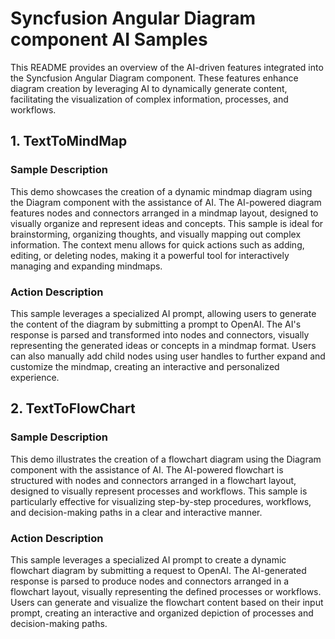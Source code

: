 # Syncfusion Angular Diagram component AI Samples

This README provides an overview of the AI-driven features integrated into the Syncfusion Angular Diagram component. These features enhance diagram creation by leveraging AI to dynamically generate content, facilitating the visualization of complex information, processes, and workflows.

## 1. TextToMindMap

### Sample Description

This demo showcases the creation of a dynamic mindmap diagram using the Diagram component with the assistance of AI. The AI-powered diagram features nodes and connectors arranged in a mindmap layout, designed to visually organize and represent ideas and concepts. This sample is ideal for brainstorming, organizing thoughts, and visually mapping out complex information. The context menu allows for quick actions such as adding, editing, or deleting nodes, making it a powerful tool for interactively managing and expanding mindmaps.

### Action Description

This sample leverages a specialized AI prompt, allowing users to generate the content of the diagram by submitting a prompt to OpenAI. The AI's response is parsed and transformed into nodes and connectors, visually representing the generated ideas or concepts in a mindmap format. Users can also manually add child nodes using user handles to further expand and customize the mindmap, creating an interactive and personalized experience.

## 2. TextToFlowChart

### Sample Description

This demo illustrates the creation of a flowchart diagram using the Diagram component with the assistance of AI. The AI-powered flowchart is structured with nodes and connectors arranged in a flowchart layout, designed to visually represent processes and workflows. This sample is particularly effective for visualizing step-by-step procedures, workflows, and decision-making paths in a clear and interactive manner.

### Action Description

This sample leverages a specialized AI prompt to create a dynamic flowchart diagram by submitting a request to OpenAI. The AI-generated response is parsed to produce nodes and connectors arranged in a flowchart layout, visually representing the defined processes or workflows. Users can generate and visualize the flowchart content based on their input prompt, creating an interactive and organized depiction of processes and decision-making paths.



